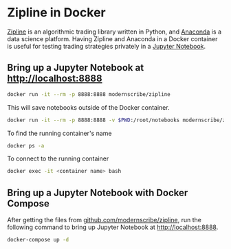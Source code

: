 Zipline in Docker
================================================================================
[Zipline](http://www.zipline.io) is an algorithmic trading library written in Python, and [Anaconda](https://www.continuum.io/anaconda-overview) is a data science platform. Having Zipline and Anaconda in a Docker container is useful for testing trading strategies privately in a [Jupyter Notebook](http://jupyter.org).


Bring up a Jupyter Notebook at [http://localhost:8888](http://localhost:8888)
--------------------------------------------------------------------------------
```sh
docker run -it --rm -p 8888:8888 modernscribe/zipline
```

This will save notebooks outside of the Docker container.
```sh
docker run -it --rm -p 8888:8888 -v $PWD:/root/notebooks modernscribe/zipline
```

To find the running container's name
```sh
docker ps -a
```

To connect to the running container
```sh
docker exec -it <container name> bash
```


Bring up a Jupyter Notebook with Docker Compose
--------------------------------------------------------------------------------
After getting the files from [github.com/modernscribe/zipline](https://github.com/modernscribe/zipline), run the following command to bring up Jupyter Notebook at [http://localhost:8888](http://localhost:8888).
```sh
docker-compose up -d
```